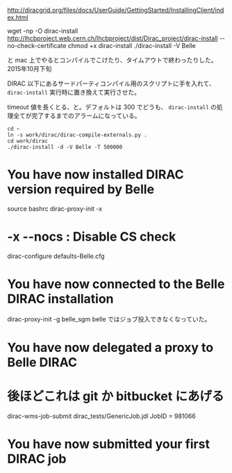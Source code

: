 http://diracgrid.org/files/docs/UserGuide/GettingStarted/InstallingClient/index.html

wget -np -O dirac-install http://lhcbproject.web.cern.ch/lhcbproject/dist/Dirac_project/dirac-install --no-check-certificate
chmod +x dirac-install
./dirac-install -V Belle

と mac 上でやるとコンパイルでこけたり、タイムアウトで終わったりした。 2015年10月下旬

DIRAC 以下にあるサードパーティコンパイル用のスクリプトに手を入れて、 `dirac-install` 実行時に置き換えて実行させた。

timeout 値を長くとる、と。デフォルトは 300 でどうも、 `dirac-install` の処理全てが完了するまでのアラームになっている。

```
cd ~
ln -s work/dirac/dirac-compile-externals.py .
cd work/dirac
./dirac-install -d -V Belle -T 500000
```

# You have now installed DIRAC version required by Belle

source bashrc
dirac-proxy-init -x
#  -x   --nocs            : Disable CS check 

dirac-configure defaults-Belle.cfg
# You have now connected to the Belle DIRAC installation

dirac-proxy-init -g belle_sgm
belle ではジョブ投入できなくなっていた。
# You have now delegated a proxy to Belle DIRAC


# 後ほどこれは git か bitbucket にあげる
dirac-wms-job-submit dirac_tests/GenericJob.jdl 
JobID = 981066
# You have now submitted your first DIRAC job

